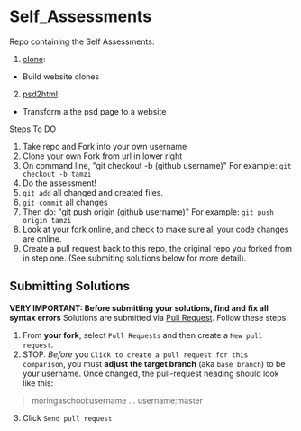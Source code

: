 # Self_Assessments
Repo containing the Self Assessments:

1. [clone](https://github.com/moringaschool/FrontEndExercises/tree/master/clone):
 - Build website clones
2. [psd2html](https://github.com/moringaschool/FrontEndExercises/tree/master/psd2html):
 - Transform a the psd page to a website

Steps To DO

1. Take repo and Fork into your own username
2. Clone your own Fork from url in lower right
3. On command line, "git checkout -b (github username)"  For example: `git checkout -b tamzi`
4. Do the assessment!
5. `git add` all changed and created files.
6. `git commit` all changes
7. Then do: "git push origin (github username)" For example: `git push origin tamzi`
8. Look at your fork online, and check to make sure all your code changes are online.
9. Create a pull request back to this repo, the original repo you forked from in step one. (See submiting solutions below for more detail).
  
## Submitting Solutions

 **VERY IMPORTANT: Before submitting your solutions, find and fix all syntax errors**
   Solutions are submitted via [Pull Request](https://help.github.com/articles/using-pull-requests). Follow these steps:

 1. From **your fork**, 
    select `Pull Requests` and then 
    create a `New pull request`.
 2. STOP. 
    *Before* you `Click to create a pull request for this comparison`, 
    you must **adjust the target branch** (aka `base branch`) to be your username.
    Once changed, the pull-request heading should look like this:

  > moringaschool:username ... username:master
  
3. Click `Send pull request`







